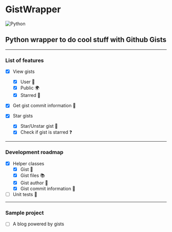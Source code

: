 # GistWrapper

![Python](https://img.shields.io/badge/python-3670A0?style=for-the-badge&logo=python&logoColor=ffdd54)

## Python wrapper to do cool stuff with Github Gists

---

### List of features

- [x] View gists
  - [x] User 🧑
  - [x] Public 🌍
  - [x] Starred 🌟

- [x] Get gist commit information 📜

- [x] Star gists
  - [x] Star/Unstar gist 🌟
  - [x] Check if gist is starred ❓

---

### Development roadmap

- [x] Helper classes
  - [x] Gist 🧾
  - [x] Gist files 📚
  - [x] Gist author 🧑
  - [x] Gist commit information 📜

- [ ] Unit tests 🧪

---

### Sample project

- [ ] A blog powered by gists
